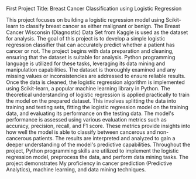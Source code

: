 First Project Title: Breast Cancer Classification using Logistic Regression

This project focuses on building a logistic regression model using Scikit-learn to classify breast cancer as either malignant or benign. The Breast Cancer Wisconsin (Diagnostic) Data Set from Kaggle is used as the dataset for analysis. The goal of this project is to develop a simple logistic regression classifier that can accurately predict whether a patient has cancer or not. The project begins with data preparation and cleaning, ensuring that the dataset is suitable for analysis. Python programming language is utilized for these tasks, leveraging its data mining and manipulation capabilities. The dataset is thoroughly examined and any missing values or inconsistencies are addressed to ensure reliable results. Once the data is cleaned, the logistic regression algorithm is implemented using Scikit-learn, a popular machine learning library in Python. The theoretical understanding of logistic regression is applied practically to train the model on the prepared dataset. This involves splitting the data into training and testing sets, fitting the logistic regression model on the training data, and evaluating its performance on the testing data. The model's performance is assessed using various evaluation metrics such as accuracy, precision, recall, and F1 score. These metrics provide insights into how well the model is able to classify between cancerous and non-cancerous patients. The results are interpreted and analyzed to gain a deeper understanding of the model's predictive capabilities. Throughout the project, Python programming skills are utilized to implement the logistic regression model, preprocess the data, and perform data mining tasks. The project demonstrates My proficiency in cancer prediction (Predictive Analytics), machine learning, and data mining techniques.
